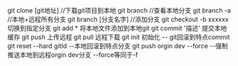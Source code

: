 
git clone [git地址] //下载git项目到本地
git branch //查看本地分支
git branch -a //本地+远程所有分支
git branch [分支名字] //添加分支
git checkout -b xxxxxx 切换到指定分支
git add * 将本地文件添加到本地git
git commit '描述' 提交本地缓存
git push 上传远程
git pull 远程下载
git init 初始化
-- git回滚到特点commit
git reset --hard gitId --本地回滚到特点分支
git push orgin dev --force --强制推送本地到远程orgin dev分支 --force等同于-f
